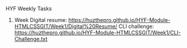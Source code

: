 HYF Weekly Tasks

1. Week
Digital resume: https://huzthepro.github.io/HYF-Module-HTMLCSSGIT/Week1/Digital%20Resume/
CLI challenge: https://huzthepro.github.io/HYF-Module-HTMLCSSGIT/Week1/CLI-Challenge.txt
